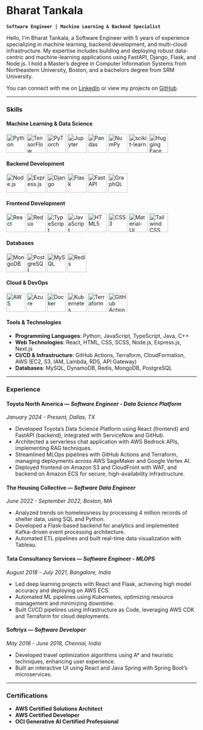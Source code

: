 # Bharat Tankala

**`Software Engineer | Machine Learning & Backend Specialist`**

Hello, I'm Bharat Tankala, a Software Engineer with 5 years of experience specializing in machine learning, backend development, and multi-cloud infrastructure. My expertise includes building and deploying robust data-centric and machine-learning applications using FastAPI, Django, Flask, and Node.js. I hold a Master’s degree in Computer Information Systems from Northeastern University, Boston, and a bachelors degree from SRM University.

You can connect with me on [LinkedIn](https://www.linkedin.com/in/bharat-t) or view my projects on [GitHub](https://github.com/bharat-sunny).

---

### Skills

#### Machine Learning & Data Science

<div style="display: inline-block;">
  <img align="center" alt="Python" width="50px" src="https://cdn.jsdelivr.net/gh/devicons/devicon/icons/python/python-original.svg" />
  <img align="center" alt="TensorFlow" width="50px" src="https://cdn.jsdelivr.net/gh/devicons/devicon/icons/tensorflow/tensorflow-original.svg" />
  <img align="center" alt="PyTorch" width="50px" src="https://cdn.jsdelivr.net/gh/devicons/devicon/icons/pytorch/pytorch-original.svg" />
  <img align="center" alt="Jupyter" width="50px" src="https://cdn.jsdelivr.net/gh/devicons/devicon/icons/jupyter/jupyter-original.svg" />
  <img align="center" alt="Pandas" width="50px" src="https://cdn.jsdelivr.net/gh/devicons/devicon/icons/pandas/pandas-original.svg" />
  <img align="center" alt="NumPy" width="50px" src="https://cdn.jsdelivr.net/gh/devicons/devicon/icons/numpy/numpy-original.svg" />
  <img align="center" alt="scikit-learn" width="50px" src="https://upload.wikimedia.org/wikipedia/commons/0/05/Scikit_learn_logo_small.svg" />
  <img align="center" alt="Hugging Face" width="50px" src="https://huggingface.co/front/assets/huggingface_logo-noborder.svg" />
</div>

#### Backend Development

<div style="display: inline-block;">
  <img align="center" alt="Node.js" width="50px" src="https://cdn.jsdelivr.net/gh/devicons/devicon/icons/nodejs/nodejs-original.svg" />
  <img align="center" alt="Express.js" width="50px" src="https://cdn.jsdelivr.net/gh/devicons/devicon/icons/express/express-original.svg" />
  <img align="center" alt="Django" width="50px" src="https://cdn.jsdelivr.net/gh/devicons/devicon/icons/django/django-plain.svg" />
  <img align="center" alt="Flask" width="50px" src="https://cdn.jsdelivr.net/gh/devicons/devicon/icons/flask/flask-original.svg" />
  <img align="center" alt="FastAPI" width="50px" src="https://cdn.jsdelivr.net/gh/devicons/devicon/icons/fastapi/fastapi-original.svg" />
  <img align="center" alt="GraphQL" width="50px" src="https://cdn.jsdelivr.net/gh/devicons/devicon/icons/graphql/graphql-plain.svg" />
</div>

#### Frontend Development

<div style="display: inline-block;">
  <img align="center" alt="React" width="50px" src="https://cdn.jsdelivr.net/gh/devicons/devicon/icons/react/react-original.svg" />
  <img align="center" alt="Redux" width="50px" src="https://cdn.jsdelivr.net/gh/devicons/devicon/icons/redux/redux-original.svg" />
  <img align="center" alt="TypeScript" width="50px" src="https://cdn.jsdelivr.net/gh/devicons/devicon/icons/typescript/typescript-plain.svg" />
  <img align="center" alt="JavaScript" width="50px" src="https://cdn.jsdelivr.net/gh/devicons/devicon/icons/javascript/javascript-plain.svg" />
  <img align="center" alt="HTML5" width="50px" src="https://cdn.jsdelivr.net/gh/devicons/devicon/icons/html5/html5-plain.svg" />
  <img align="center" alt="CSS3" width="50px" src="https://cdn.jsdelivr.net/gh/devicons/devicon/icons/css3/css3-plain.svg" />
  <img align="center" alt="Material-UI" width="50px" src="https://cdn.jsdelivr.net/gh/devicons/devicon/icons/materialui/materialui-original.svg" />
  <img align="center" alt="Tailwind CSS" width="50px" src="https://upload.wikimedia.org/wikipedia/commons/d/d5/Tailwind_CSS_Logo.svg" />
</div>

#### Databases

<div style="display: inline-block;">
  <img align="center" alt="MongoDB" width="50px" src="https://cdn.jsdelivr.net/gh/devicons/devicon/icons/mongodb/mongodb-original.svg" />
  <img align="center" alt="PostgreSQL" width="50px" src="https://cdn.jsdelivr.net/gh/devicons/devicon/icons/postgresql/postgresql-original.svg" />
  <img align="center" alt="MySQL" width="50px" src="https://cdn.jsdelivr.net/gh/devicons/devicon/icons/mysql/mysql-original-wordmark.svg" />
  <img align="center" alt="Redis" width="50px" src="https://cdn.jsdelivr.net/gh/devicons/devicon/icons/redis/redis-original.svg" />
</div>

#### Cloud & DevOps

<div style="display: inline-block;">
  <img align="center" alt="AWS" width="50px" src="https://cdn.jsdelivr.net/gh/devicons/devicon/icons/amazonwebservices/amazonwebservices-original.svg" />
  <img align="center" alt="Azure" width="50px" src="https://cdn.jsdelivr.net/gh/devicons/devicon/icons/azure/azure-original.svg" />
  <img align="center" alt="Docker" width="50px" src="https://cdn.jsdelivr.net/gh/devicons/devicon/icons/docker/docker-original.svg" />
  <img align="center" alt="Kubernetes" width="50px" src="https://cdn.jsdelivr.net/gh/devicons/devicon/icons/kubernetes/kubernetes-plain.svg" />
  <img align="center" alt="Terraform" width="50px" src="https://cdn.jsdelivr.net/gh/devicons/devicon/icons/terraform/terraform-original.svg" />
  <img align="center" alt="GitHub Actions" width="50px" src="https://avatars.githubusercontent.com/u/44036562?s=200&v=4" />
</div>

#### Tools & Technologies
- **Programming Languages**: Python, JavaScript, TypeScript, Java, C++
- **Web Technologies**: React, HTML, CSS, SCSS, Node.js, Express.js, Next.js
- **CI/CD & Infrastructure**: GitHub Actions, Terraform, CloudFormation, AWS (EC2, S3, IAM, Lambda, RDS, API Gateway)
- **Databases**: MySQL, DynamoDB, Redis, MongoDB, PostgreSQL

---

### Experience

#### Toyota North America — *Software Engineer - Data Science Platform*
*January 2024 - Present, Dallas, TX*

- Developed Toyota’s Data Science Platform using React (frontend) and FastAPI (backend), integrated with ServiceNow and GitHub.
- Architected a serverless chat application with AWS Bedrock APIs, implementing RAG techniques.
- Streamlined MLOps pipelines with GitHub Actions and Terraform, managing deployments across AWS SageMaker and Google Vertex AI.
- Deployed frontend on Amazon S3 and CloudFront with WAF, and backend on Amazon ECS for secure, high-availability infrastructure.

#### The Housing Collective — *Software Data Engineer*
*June 2022 - September 2022, Boston, MA*

- Analyzed trends on homelessness by processing 4 million records of shelter data, using SQL and Python.
- Developed a Flask-based backend for analytics and implemented Kafka-driven event processing architecture.
- Automated ETL pipelines and built real-time data visualization with Tableau.

#### Tata Consultancy Services — *Software Engineer - MLOPS*
*August 2018 - July 2021, Bangalore, India*

- Led deep learning projects with React and Flask, achieving high model accuracy and deploying on AWS ECS.
- Automated ML pipelines using Kubernetes, optimizing resource management and minimizing downtime.
- Built CI/CD pipelines using Infrastructure as Code, leveraging AWS CDK and Terraform for cloud deployments.

#### Softriyx — *Software Developer*
*May 2016 - June 2018, Chennai, India*

- Developed travel optimization algorithms using A* and heuristic techniques, enhancing user experience.
- Built an interactive UI using React and Java Spring with Spring Boot’s microservices.

---

### Certifications

- **AWS Certified Solutions Architect**
- **AWS Certified Developer**
- **OCI Generative AI Certified Professional**
